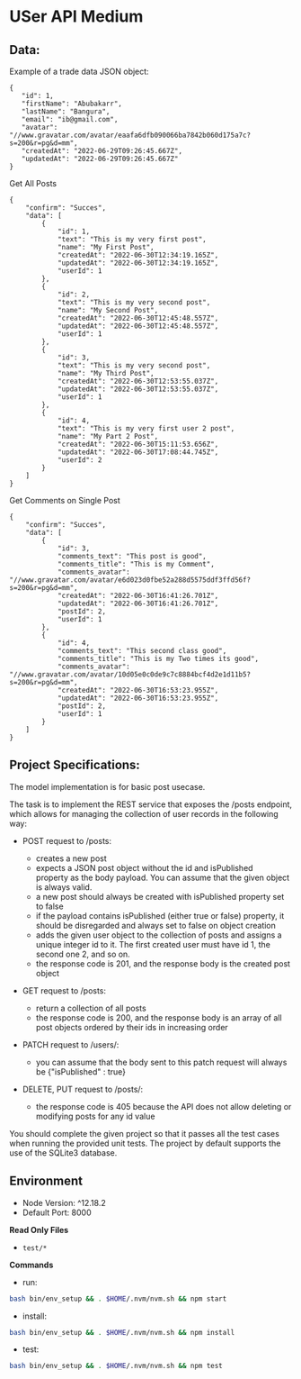 # USer API Medium

## Data:
Example of a trade data JSON object:
```
{
   "id": 1,
   "firstName": "Abubakarr",
   "lastName": "Bangura",
   "email": "ib@gmail.com",
   "avatar": "//www.gravatar.com/avatar/eaafa6dfb090066ba7842b060d175a7c?s=200&r=pg&d=mm",
   "createdAt": "2022-06-29T09:26:45.667Z",
   "updatedAt": "2022-06-29T09:26:45.667Z"
}
```
Get All Posts
```
{
    "confirm": "Succes",
    "data": [
        {
            "id": 1,
            "text": "This is my very first post",
            "name": "My First Post",
            "createdAt": "2022-06-30T12:34:19.165Z",
            "updatedAt": "2022-06-30T12:34:19.165Z",
            "userId": 1
        },
        {
            "id": 2,
            "text": "This is my very second post",
            "name": "My Second Post",
            "createdAt": "2022-06-30T12:45:48.557Z",
            "updatedAt": "2022-06-30T12:45:48.557Z",
            "userId": 1
        },
        {
            "id": 3,
            "text": "This is my very second post",
            "name": "My Third Post",
            "createdAt": "2022-06-30T12:53:55.037Z",
            "updatedAt": "2022-06-30T12:53:55.037Z",
            "userId": 1
        },
        {
            "id": 4,
            "text": "This is my very first user 2 post",
            "name": "My Part 2 Post",
            "createdAt": "2022-06-30T15:11:53.656Z",
            "updatedAt": "2022-06-30T17:08:44.745Z",
            "userId": 2
        }
    ]
}
```

Get Comments on Single Post

```
{
    "confirm": "Succes",
    "data": [
        {
            "id": 3,
            "comments_text": "This post is good",
            "comments_title": "This is my Comment",
            "comments_avatar": "//www.gravatar.com/avatar/e6d023d0fbe52a288d5575ddf3ffd56f?s=200&r=pg&d=mm",
            "createdAt": "2022-06-30T16:41:26.701Z",
            "updatedAt": "2022-06-30T16:41:26.701Z",
            "postId": 2,
            "userId": 1
        },
        {
            "id": 4,
            "comments_text": "This second class good",
            "comments_title": "This is my Two times its good",
            "comments_avatar": "//www.gravatar.com/avatar/10d05e0c0de9c7c8884bcf4d2e1d11b5?s=200&r=pg&d=mm",
            "createdAt": "2022-06-30T16:53:23.955Z",
            "updatedAt": "2022-06-30T16:53:23.955Z",
            "postId": 2,
            "userId": 1
        }
    ]
}
```

## Project Specifications:
The model implementation is for basic post usecase.



The task is to implement the REST service that exposes the /posts endpoint, which allows for managing the collection of user records in the following way:

- POST request to /posts:
    - creates a new post
    - expects a JSON post object without the id and isPublished property as the body payload. You can assume that the given object is always valid.
    - a new post should always be created with isPublished property set to false
    - if the payload contains isPublished (either true or false) property, it should be disregarded and always set to false on object creation
    - adds the given user object to the collection of posts and assigns a unique integer id to it. The first created user must have id 1, the second one 2, and so on.
    - the response code is 201, and the response body is the created post object

- GET request to /posts:
    - return a collection of all posts
    - the response code is 200, and the response body is an array of all post objects ordered by their ids in increasing order

- PATCH request to /users/<id>:
    - you can assume that the body sent to this patch request will always be {"isPublished" : true}
  

- DELETE, PUT request to /posts/<id>:
    - the response code is 405 because the API does not allow deleting or modifying posts for any id value

You should complete the given project so that it passes all the test cases when running the provided unit tests. The project by default supports the use of the SQLite3 database.

## Environment 
- Node Version: ^12.18.2
- Default Port: 8000

**Read Only Files**
- `test/*`

**Commands**
- run: 
```bash
bash bin/env_setup && . $HOME/.nvm/nvm.sh && npm start
```
- install: 
```bash
bash bin/env_setup && . $HOME/.nvm/nvm.sh && npm install
```
- test: 
```bash
bash bin/env_setup && . $HOME/.nvm/nvm.sh && npm test
```

